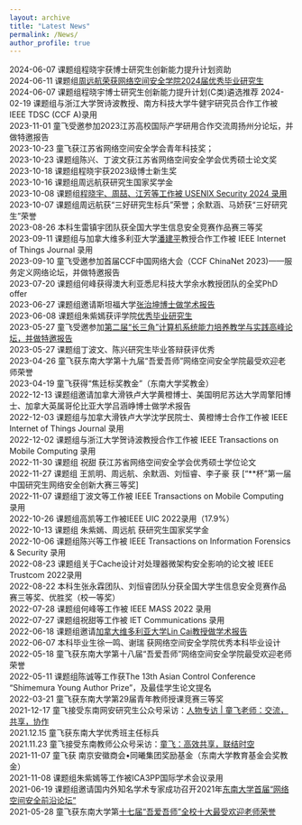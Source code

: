 ```yaml
---
layout: archive
title: "Latest News"
permalink: /News/
author_profile: true
---
```

2024-06-07 课题组程晓宇获博士研究生创新能力提升计划资助<br>
2024-06-11 课题组[周远航荣获网络空间安全学院2024届优秀毕业研究生](网络空间安全学院2024届优秀毕业研究生拟推荐)<br>
2024-06-07 课题组程晓宇博士研究生创新能力提升计划(C类)遴选推荐
2024-02-19 课题组与浙江大学贺诗波教授、南方科技大学牛健宇研究员合作工作被IEEE TDSC (CCF A)录用<br>
2023-11-01 童飞受邀参加2023江苏高校国际产学研用合作交流周扬州分论坛，并做特邀报告<br>
2023-10-23 童飞获江苏省网络空间安全学会青年科技奖；<br>
2023-10-23 课题组陈兴、丁波文获江苏省网络空间安全学会优秀硕士论文奖<br>
2023-10-18 课题组程晓宇获2023级博士新生奖<br>
2023-10-16 课题组周远航获研究生国家奖学金<br>
2023-10-08 课题组[程晓宇、周喆、江芳等工作被 USENIX Security 2024 录用](https://cyber.seu.edu.cn/2023/1008/c18222a467574/page.psp)<br>
2023-10-07 课题组周远航获“三好研究生标兵”荣誉；余默涵、马娇获“三好研究生”荣誉<br>
2023-08-26 本科生雷镇宇团队获全国大学生信息安全竞赛作品赛三等奖<br>
2023-09-11 课题组与加拿大维多利亚大学[潘建平](http://webhome.cs.uvic.ca/~pan/)教授合作工作被 IEEE Internet of Things Journal 录用<br>
2023-09-10 童飞受邀参加首届CCF中国网络大会（CCF ChinaNet 2023)——服务定义网络论坛，并做特邀报告<br>
2023-07-20 课题组何峰获得澳大利亚悉尼科技大学余水教授团队的全奖PhD offer<br>
2023-06-27 课题组邀请斯坦福大学[张治坤博士做学术报告](https://cyber.seu.edu.cn/2023/0621/c20213a449331/page.htm)<br>
2023-06-08 课题组朱紫嫣获评学院[优秀毕业研究生](https://cyber.seu.edu.cn/2023/0608/c18217a447956/page.psp)<br>
2023-05-27 童飞受邀参加[第二届“长三角”计算机系统能力培养教学与实践高峰论坛，并做特邀报告](https://mp.weixin.qq.com/s/3gB9vUH_X3Q5mnByCtEm1A)<br>
2023-05-27 课题组丁波文、陈兴研究生毕业答辩获评优秀<br>
2023-04-26 童飞获东南大学第十九届“吾爱吾师”网络空间安全学院最受欢迎老师荣誉<br>
2023-04-19 童飞获得“焦廷标奖教金”（东南大学奖教金）<br>
2022-12-13 课题组邀请加拿大滑铁卢大学黄橙博士、美国明尼苏达大学周擎阳博士、加拿大英属哥伦比亚大学吕涵峥博士做学术报告<br>
2022-12-03 课题组与加拿大滑铁卢大学沈学民院士、黄橙博士合作工作被 IEEE Internet of Things Journal 录用<br>
2022-12-02 课题组与浙江大学贺诗波教授合作工作被 IEEE Transactions on Mobile Computing 录用<br>
2022-11-30 课题组 祝甜 获江苏省网络空间安全学会优秀硕士学位论文<br>
2022-11-27 课题组 王凯明、周远航、余默涵、刘恒睿、李子豪 获 [“**杯”第一届中国研究生网络安全创新大赛三等奖]<br>
2022-11-07 课题组丁波文等工作被 IEEE Transactions on Mobile Computing 录用<br>
2022-10-26 课题组高凯等工作被IEEE UIC 2022录用（17.9%）<br>
2022-10-13 课题组 朱紫嫣、周远航 获研究生国家奖学金<br>
2022-10-06 课题组陈兴等工作被 IEEE Transactions on Information Forensics & Security 录用<br>
2022-08-23 课题组关于Cache设计对处理器微架构安全影响的论文被 IEEE Trustcom 2022录用<br>
2022-08-22 本科生张永霖团队、刘恒睿团队分获全国大学生信息安全竞赛作品赛三等奖、优胜奖（校一等奖）<br>
2022-07-28 课题组何峰等工作被 IEEE MASS 2022 录用<br>
2022-07-27 课题组祝甜等工作被 IET Communications 录用<br>
2022-06-18 课题组邀请[加拿大维多利亚大学Lin Cai教授做学术报告](https://cyber.seu.edu.cn/2022/0614/c20213a411721/page.htm)<br>
2022-06-07 本科毕业生徐一鸣、谢瑞 获网络空间安全学院优秀本科毕业设计<br>
2022-05-18 童飞获东南大学第十八届“吾爱吾师”网络空间安全学院最受欢迎老师荣誉<br>
2022-05-11 课题组陈诚等工作获The 13th Asian Control Conference “Shimemura Young Author Prize”，及最佳学生论文提名<br>
2022-03-21 童飞获东南大学第29届青年教师授课竞赛三等奖<br>
2021-12-17 童飞接受东南网安研究生公众号采访：[人物专访 | 童飞老师：交流，共享，协作](https://mp.weixin.qq.com/s/ANjDIZRlJlCfFuevVoe0Fw)<br>
2021.12.15 童飞获东南大学优秀班主任标兵<br>
2021.11.23 童飞接受东南教师公众号采访：[童飞：高效共享，联结时空](https://mp.weixin.qq.com/s/5p_ledzybVDwV5GF_FR8OA)<br>
2021-11-07 童飞获 南京安徽商会•同曦集团奖励基金（东南大学教育基金会奖教金）<br>
2021-11-08 课题组朱紫嫣等工作被ICA3PP国际学术会议录用<br>
2021-06-19 课题组邀请国内外知名学术专家成功召开2021年[东南大学首届“网络空间安全前沿论坛”](https://cyber.seu.edu.cn/2021/0621/c18222a375481/page.htm)<br>
2021-05-28 童飞获东南大学第[十七届“吾爱吾师”全校十大最受欢迎老师荣誉](https://mp.weixin.qq.com/s/sLewC1UOp0hI80GoQt2Bfw)<br>
